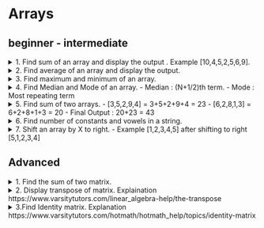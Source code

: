 # Arrays

## beginner - intermediate


<!-- Question 1 -->

 <details>

  <summary>
      1. Find sum of an array and display the output . Example [10,4,5,2,5,6,9].

  </summary>


-  `index.js`

```javascript
      (add javacript code here if needed)	  

```

</details>


<!-- Question 2 -->

 <details>

  <summary>
      2. Find average of an array and display the output.

  </summary>


-  `index.js`

```javascript
      (add javacript code here if needed)	  

```

</details>


<!-- Question 3 -->

 <details>

  <summary>
      3. Find maximum and minimum of an array.

  </summary>


-  `index.js`

```javascript
      (add javacript code here if needed)	  

```

</details>


<!-- Question 4 -->

 <details>

  <summary>
      4. Find Median and Mode of an array.
    - Median : (N+1/2)th term.
    - Mode : Most repeating term
  </summary>


-  `index.js`

```javascript
      (add javacript code here if needed)	  

```

</details>


<!-- Question 5 -->

 <details>

  <summary>
      5. Find sum of two arrays.
    - [3,5,2,9,4] = 3+5+2+9+4 = 23
    - [6,2,8,1,3] = 6+2+8+1+3 = 20
    - Final Output : 20+23 = 43
  </summary>


-  `index.js`

```javascript
      (add javacript code here if needed)	  

```

</details>


<!-- Question 6 -->

 <details>

  <summary>
      6. Find number of constants and vowels in a string.

  </summary>


-  `index.js`

```javascript
      (add javacript code here if needed)	  

```

</details>


<!-- Question 7 -->

 <details>

  <summary>
      7. Shift an array by X to right.
    - Example [1,2,3,4,5] after shifting to right [5,1,2,3,4]
  </summary>


-  `index.js`

```javascript
      (add javacript code here if needed)	  

```

</details>


## Advanced

<!-- Question 1 -->

 <details>

  <summary>
      1. Find the sum of two matrix.
  </summary>


-  `index.js`

```javascript
      (add javacript code here if needed)	  

```

</details>


<!-- Question 2 -->

 <details>

  <summary>
      2. Display transpose of matrix. Explaination https://www.varsitytutors.com/linear_algebra-help/the-transpose 
  </summary>


-  `index.js`

```javascript
      (add javacript code here if needed)	  

```

</details>


<!-- Question 3 -->

 <details>

  <summary>
      3.Find Identity matrix. Explanation https://www.varsitytutors.com/hotmath/hotmath_help/topics/identity-matrix
  </summary>


-  `index.js`

```javascript
      (add javacript code here if needed)	  

```

</details>
